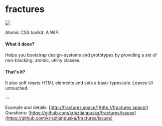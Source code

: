 # fractures

![](https://travis-ci.org/krisztianpuska/fractures.svg)

Atomic CSS toolkit. A WIP.

#### What it does?
Helps you bootstrap design-systems and prototypes by providing a set of non-blocking, atomic, utility classes.

#### That's it?
It also soft resets HTML elements and sets a basic typescale. Leaves UI untouched.

--

Example and details: [http://fractures.space/](http://fractures.space/)  
Questions: [https://github.com/krisztianpuska/fractures/issues](https://github.com/krisztianpuska/fractures/issues)
